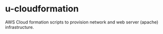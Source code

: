 # u-cloudformation

AWS Cloud formation scripts to provision network and web server (apache) infrastructure.
